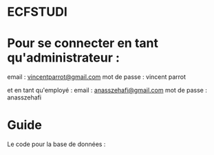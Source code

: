 # ECFSTUDI
# Pour se connecter en tant qu'administrateur :
email : vincentparrot@gmail.com
mot de passe : vincent parrot

et en tant qu'employé : 
email : anasszehafi@gmail.com
mot de passe : anasszehafi

# Guide 

Le code pour la base de données :


